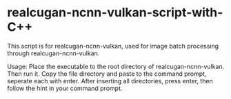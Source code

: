 # realcugan-ncnn-vulkan-script-with-C++
This script is for realcugan-ncnn-vulkan, used for image batch processing through realcugan-ncnn-vulkan.

Usage: 
Place the executable to the root directory of realcugan-ncnn-vulkan. Then run it.
Copy the file directory and paste to the command prompt, seperate each with enter.
After inserting all directories, press enter, then follow the hint in your command prompt.
